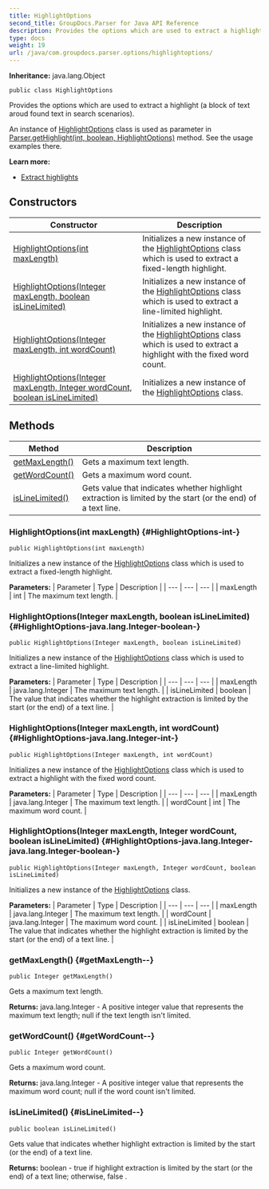 ```yaml
---
title: HighlightOptions
second_title: GroupDocs.Parser for Java API Reference
description: Provides the options which are used to extract a highlight a block of text aroud found text in search scenarios.
type: docs
weight: 19
url: /java/com.groupdocs.parser.options/highlightoptions/
---
```

**Inheritance:**
java.lang.Object
```
public class HighlightOptions
```

Provides the options which are used to extract a highlight (a block of text aroud found text in search scenarios).

An instance of [HighlightOptions](../../com.groupdocs.parser.options/highlightoptions) class is used as parameter in [Parser.getHighlight(int, boolean, HighlightOptions)](../../com.groupdocs.parser/parser\#getHighlight-int--boolean--HighlightOptions-) method. See the usage examples there.

**Learn more:**

 *  [Extract highlights][]


[Extract highlights]: https://docs.groupdocs.com/display/parserjava/Extract+highlights
## Constructors

| Constructor | Description |
| --- | --- |
| [HighlightOptions(int maxLength)](#HighlightOptions-int-) | Initializes a new instance of the [HighlightOptions](../../com.groupdocs.parser.options/highlightoptions) class which is used to extract a fixed-length highlight. |
| [HighlightOptions(Integer maxLength, boolean isLineLimited)](#HighlightOptions-java.lang.Integer-boolean-) | Initializes a new instance of the [HighlightOptions](../../com.groupdocs.parser.options/highlightoptions) class which is used to extract a line-limited highlight. |
| [HighlightOptions(Integer maxLength, int wordCount)](#HighlightOptions-java.lang.Integer-int-) | Initializes a new instance of the [HighlightOptions](../../com.groupdocs.parser.options/highlightoptions) class which is used to extract a highlight with the fixed word count. |
| [HighlightOptions(Integer maxLength, Integer wordCount, boolean isLineLimited)](#HighlightOptions-java.lang.Integer-java.lang.Integer-boolean-) | Initializes a new instance of the [HighlightOptions](../../com.groupdocs.parser.options/highlightoptions) class. |
## Methods

| Method | Description |
| --- | --- |
| [getMaxLength()](#getMaxLength--) | Gets a maximum text length. |
| [getWordCount()](#getWordCount--) | Gets a maximum word count. |
| [isLineLimited()](#isLineLimited--) | Gets value that indicates whether highlight extraction is limited by the start (or the end) of a text line. |
### HighlightOptions(int maxLength) {#HighlightOptions-int-}
```
public HighlightOptions(int maxLength)
```


Initializes a new instance of the [HighlightOptions](../../com.groupdocs.parser.options/highlightoptions) class which is used to extract a fixed-length highlight.

**Parameters:**
| Parameter | Type | Description |
| --- | --- | --- |
| maxLength | int | The maximum text length. |

### HighlightOptions(Integer maxLength, boolean isLineLimited) {#HighlightOptions-java.lang.Integer-boolean-}
```
public HighlightOptions(Integer maxLength, boolean isLineLimited)
```


Initializes a new instance of the [HighlightOptions](../../com.groupdocs.parser.options/highlightoptions) class which is used to extract a line-limited highlight.

**Parameters:**
| Parameter | Type | Description |
| --- | --- | --- |
| maxLength | java.lang.Integer | The maximum text length. |
| isLineLimited | boolean | The value that indicates whether the highlight extraction is limited by the start (or the end) of a text line. |

### HighlightOptions(Integer maxLength, int wordCount) {#HighlightOptions-java.lang.Integer-int-}
```
public HighlightOptions(Integer maxLength, int wordCount)
```


Initializes a new instance of the [HighlightOptions](../../com.groupdocs.parser.options/highlightoptions) class which is used to extract a highlight with the fixed word count.

**Parameters:**
| Parameter | Type | Description |
| --- | --- | --- |
| maxLength | java.lang.Integer | The maximum text length. |
| wordCount | int | The maximum word count. |

### HighlightOptions(Integer maxLength, Integer wordCount, boolean isLineLimited) {#HighlightOptions-java.lang.Integer-java.lang.Integer-boolean-}
```
public HighlightOptions(Integer maxLength, Integer wordCount, boolean isLineLimited)
```


Initializes a new instance of the [HighlightOptions](../../com.groupdocs.parser.options/highlightoptions) class.

**Parameters:**
| Parameter | Type | Description |
| --- | --- | --- |
| maxLength | java.lang.Integer | The maximum text length. |
| wordCount | java.lang.Integer | The maximum word count. |
| isLineLimited | boolean | The value that indicates whether the highlight extraction is limited by the start (or the end) of a text line. |

### getMaxLength() {#getMaxLength--}
```
public Integer getMaxLength()
```


Gets a maximum text length.

**Returns:**
java.lang.Integer - A positive integer value that represents the maximum text length;  null  if the text length isn't limited.
### getWordCount() {#getWordCount--}
```
public Integer getWordCount()
```


Gets a maximum word count.

**Returns:**
java.lang.Integer - A positive integer value that represents the maximum word count;  null  if the word count isn't limited.
### isLineLimited() {#isLineLimited--}
```
public boolean isLineLimited()
```


Gets value that indicates whether highlight extraction is limited by the start (or the end) of a text line.

**Returns:**
boolean -  true  if highlight extraction is limited by the start (or the end) of a text line; otherwise,  false .

